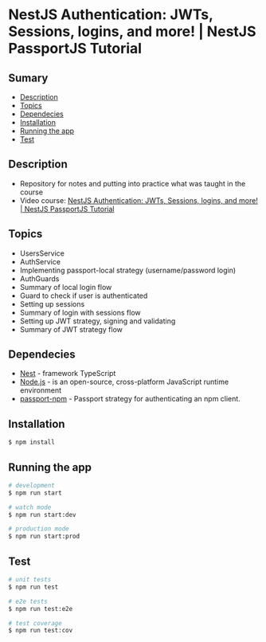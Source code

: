 # NestJS Authentication: JWTs, Sessions, logins, and more! | NestJS PassportJS Tutorial

## Sumary
- [Description](#description)
- [Topics](#topics)
- [Dependecies](#dependecies)
- [Installation](#installation)
- [Running the app](#running-the-app)
- [Test](#test)

## <a name="description"></a> Description
- Repository for notes and putting into practice what was taught in the course
- Video course: [NestJS Authentication: JWTs, Sessions, logins, and more! | NestJS PassportJS Tutorial](https://youtu.be/_L225zpUK0M)

## <a name="topics"></a> Topics
- UsersService
- AuthService
- Implementing passport-local strategy (username/password login)
- AuthGuards
- Summary of local login flow
- Guard to check if user is authenticated
- Setting up sessions
- Summary of login with sessions flow
- Setting up JWT strategy, signing and validating
- Summary of JWT strategy flow

## <a name="dependecies"></a> Dependecies
- [Nest](https://github.com/nestjs/nest) - framework TypeScript
- [Node.js](https://nodejs.org/en) - is an open-source, cross-platform JavaScript runtime environment
- [passport-npm](https://www.passportjs.org/packages/passport-npm/) - Passport strategy for authenticating an npm client.

## <a name="installation"></a> Installation

```bash
$ npm install
```

## <a name="running-the-app"></a> Running the app

```bash
# development
$ npm run start

# watch mode
$ npm run start:dev

# production mode
$ npm run start:prod
```

## <a name="test"></a> Test

```bash
# unit tests
$ npm run test

# e2e tests
$ npm run test:e2e

# test coverage
$ npm run test:cov
```